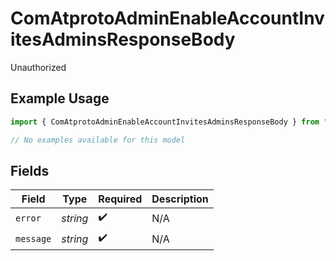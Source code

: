 # ComAtprotoAdminEnableAccountInvitesAdminsResponseBody

Unauthorized

## Example Usage

```typescript
import { ComAtprotoAdminEnableAccountInvitesAdminsResponseBody } from "bluesky/models/errors";

// No examples available for this model
```

## Fields

| Field              | Type               | Required           | Description        |
| ------------------ | ------------------ | ------------------ | ------------------ |
| `error`            | *string*           | :heavy_check_mark: | N/A                |
| `message`          | *string*           | :heavy_check_mark: | N/A                |